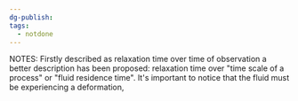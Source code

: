 ```yaml
---
dg-publish: 
tags:
  - notdone
---
```


NOTES:
Firstly described as relaxation time over time of observation a better description has been proposed: relaxation time over "time scale of a process" or "fluid residence time".
It's important to notice that the fluid must be experiencing a deformation, 